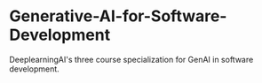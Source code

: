 # Generative-AI-for-Software-Development
DeeplearningAI's three course specialization for GenAI in software development.

